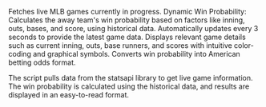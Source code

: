 Fetches live MLB games currently in progress.
Dynamic Win Probability: Calculates the away team's win probability based on factors like inning, outs, bases, and score, using historical data.
Automatically updates every 3 seconds to provide the latest game data.
Displays relevant game details such as current inning, outs, base runners, and scores with intuitive color-coding and graphical symbols.
Converts win probability into American betting odds format.

The script pulls data from the statsapi library to get live game information.
The win probability is calculated using the historical data, and results are displayed in an easy-to-read format.
